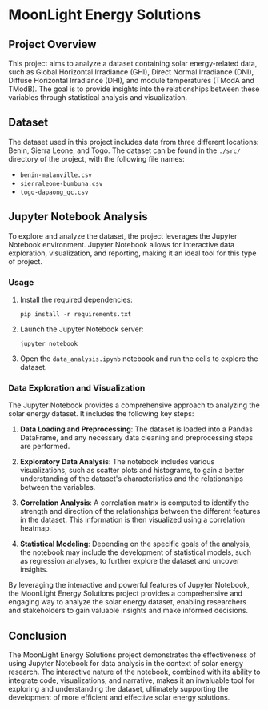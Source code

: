 # MoonLight Energy Solutions

## Project Overview
This project aims to analyze a dataset containing solar energy-related data, such as Global Horizontal Irradiance (GHI), Direct Normal Irradiance (DNI), Diffuse Horizontal Irradiance (DHI), and module temperatures (TModA and TModB). The goal is to provide insights into the relationships between these variables through statistical analysis and visualization.

## Dataset
The dataset used in this project includes data from three different locations: Benin, Sierra Leone, and Togo. The dataset can be found in the `./src/` directory of the project, with the following file names:
- `benin-malanville.csv`
- `sierraleone-bumbuna.csv`
- `togo-dapaong_qc.csv`

## Jupyter Notebook Analysis
To explore and analyze the dataset, the project leverages the Jupyter Notebook environment. Jupyter Notebook allows for interactive data exploration, visualization, and reporting, making it an ideal tool for this type of project.

### Usage
1. Install the required dependencies:
   ```
   pip install -r requirements.txt
   ```
2. Launch the Jupyter Notebook server:
   ```
   jupyter notebook
   ```
3. Open the `data_analysis.ipynb` notebook and run the cells to explore the dataset.

### Data Exploration and Visualization
The Jupyter Notebook provides a comprehensive approach to analyzing the solar energy dataset. It includes the following key steps:

1. **Data Loading and Preprocessing**: The dataset is loaded into a Pandas DataFrame, and any necessary data cleaning and preprocessing steps are performed.

2. **Exploratory Data Analysis**: The notebook includes various visualizations, such as scatter plots and histograms, to gain a better understanding of the dataset's characteristics and the relationships between the variables.

3. **Correlation Analysis**: A correlation matrix is computed to identify the strength and direction of the relationships between the different features in the dataset. This information is then visualized using a correlation heatmap.

4. **Statistical Modeling**: Depending on the specific goals of the analysis, the notebook may include the development of statistical models, such as regression analyses, to further explore the dataset and uncover insights.

By leveraging the interactive and powerful features of Jupyter Notebook, the MoonLight Energy Solutions project provides a comprehensive and engaging way to analyze the solar energy dataset, enabling researchers and stakeholders to gain valuable insights and make informed decisions.

## Conclusion
The MoonLight Energy Solutions project demonstrates the effectiveness of using Jupyter Notebook for data analysis in the context of solar energy research. The interactive nature of the notebook, combined with its ability to integrate code, visualizations, and narrative, makes it an invaluable tool for exploring and understanding the dataset, ultimately supporting the development of more efficient and effective solar energy solutions.
 
